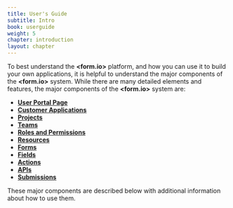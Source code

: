 ```yaml
---
title: User's Guide
subtitle: Intro
book: userguide
weight: 5
chapter: introduction
layout: chapter
---
```

To best understand the **&lt;<span class="text-primary">form</span>.<span class="text-secondary">io</span>&gt;** platform, and how you can use it to build your own applications, it is helpful to understand the major components of the **&lt;<span class="text-primary">form</span>.<span class="text-secondary">io</span>&gt;** system.   While there are many detailed elements and features, the major components of the **&lt;<span class="text-primary">form</span>.<span class="text-secondary">io</span>&gt;** system are:

- [**User Portal Page**](/userguide/#user-portal-page)
- [**Customer Applications**](/userguide/#cutomer-applications)
- [**Projects**](/userguide/#projects)
- [**Teams**](/userguide/#teams)
- [**Roles and Permissions**](/userguide/#roles-and-permissions)
- [**Resources**](/userguide/#resources)
- [**Forms**](/userguide/#forms)
- [**Fields**](/userguide/#form-components)
- [**Actions**](/userguide/#actions)
- [**APIs**](/api/)
- [**Submissions**](/userguide/#submissions)

These major components are described below with additional information about how to use them.
